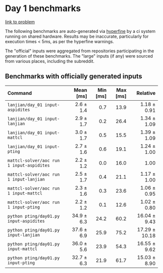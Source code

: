 # Day 1 benchmarks

[link to problem](http://adventofcode.com/2022/day/1)

The following benchmarks are auto-generated via [hyperfine](https://github.com/sharkdp/hyperfine) by a ci system running on shared hardware. Results may be inaccurate, particularly for execution times < 5ms, as per the hyperfine warnings.

The "official" inputs were aggregated from repositories participating in the generation of these benchmarks. The "large" inputs (if any) were sourced from various places, including the subreddit.

## Benchmarks with officially generated inputs
| Command | Mean [ms] | Min [ms] | Max [ms] | Relative |
|:---|---:|---:|---:|---:|
| `lanjian/day_01 input-aspidites` | 2.6 ± 1.4 | 0.7 | 13.9 | 1.18 ± 0.91 |
| `lanjian/day_01 input-lanjian` | 2.9 ± 1.7 | 0.2 | 26.4 | 1.34 ± 1.09 |
| `lanjian/day_01 input-mattcl` | 3.0 ± 1.7 | 0.5 | 15.5 | 1.39 ± 1.09 |
| `lanjian/day_01 input-pting` | 2.7 ± 1.6 | 0.6 | 19.1 | 1.24 ± 1.00 |
| `mattcl-solver/aoc run 1 input-aspidites` | 2.2 ± 1.2 | 0.0 | 16.0 | 1.00 |
| `mattcl-solver/aoc run 1 input-lanjian` | 2.5 ± 1.7 | 0.4 | 21.1 | 1.17 ± 1.00 |
| `mattcl-solver/aoc run 1 input-mattcl` | 2.3 ± 1.6 | 0.3 | 23.6 | 1.06 ± 0.95 |
| `mattcl-solver/aoc run 1 input-pting` | 2.2 ± 1.2 | 0.1 | 12.6 | 1.02 ± 0.80 |
| `python pting/day01.py input-aspidites` | 34.9 ± 6.3 | 24.2 | 60.2 | 16.04 ± 9.43 |
| `python pting/day01.py input-lanjian` | 37.6 ± 6.9 | 25.9 | 75.2 | 17.29 ± 10.18 |
| `python pting/day01.py input-mattcl` | 36.0 ± 5.6 | 23.9 | 54.3 | 16.55 ± 9.62 |
| `python pting/day01.py input-pting` | 32.7 ± 6.3 | 21.9 | 61.7 | 15.03 ± 8.90 |
